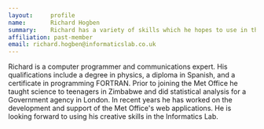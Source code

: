 ```yaml
---
layout:     profile
name:       Richard Hogben
summary:    Richard has a variety of skills which he hopes to use in the Lab.
affiliation: past-member
email: richard.hogben@informaticslab.co.uk
---
```


Richard is a computer programmer and communications expert. His qualifications include a degree in physics, a diploma in Spanish, and a certificate in programming FORTRAN.
Prior to joining the Met Office he taught science to teenagers in Zimbabwe and did statistical analysis for a Government agency in London.
In recent years he has worked on the development and support of the Met Office's web applications. He is looking forward to using his creative skills in the Informatics Lab.
